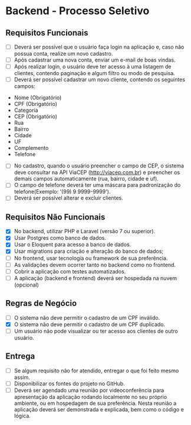 # Backend - Processo Seletivo

## Requisitos Funcionais

-   [ ] Deverá ser possível que o usuário faça login na aplicação e, caso não possua conta, realize um novo cadastro.
-   [ ] Após cadastrar uma nova conta, enviar um e-mail de boas vindas.
-   [ ] Após realizar login, o usuário deve ter acesso à uma listagem de clientes, contendo paginação e algum filtro ou modo de pesquisa.
-   [ ] Deverá ser possível cadastrar um novo cliente, contendo os seguintes campos:
-   Nome (Obrigatório)
-   CPF (Obrigatório)
-   Categoria
-   CEP (Obrigatório)
-   Rua
-   Bairro
-   Cidade
-   UF
-   Complemento
-   Telefone

-   [ ] No cadastro, quando o usuário preencher o campo de CEP, o sistema deve consultar na API ViaCEP (http://viacep.com.br) e preencher os demais campos automaticamente (rua, bairro, cidade e uf).
-   [ ] O campo de telefone deverá ter uma máscara para padronização do telefone(Exemplo: '(99) 9 9999-9999').
-   [ ] Deverá ser possível alterar e excluir clientes.

## Requisitos Não Funcionais

-   [x] No backend, utilizar PHP e Laravel (versão 7 ou superior).
-   [x] Usar Postgres como banco de dados.
-   [x] Usar o Eloquent para acesso a banco de dados.
-   [x] Usar migrations para criação e alteração do banco de dados;
-   [ ] No frontend, usar tecnologia ou framework de sua preferência.
-   [ ] As validações devem ocorrer tanto no backend como no frontend.
-   [ ] Cobrir a aplicação com testes automatizados.
-   [ ] A aplicação (backend e frontend) deverá ser hospedada na nuvem (opcional)

## Regras de Negócio

-   [ ] O sistema não deve permitir o cadastro de um CPF inválido.
-   [x] O sistema não deve permitir o cadastro de um CPF duplicado.
-   [ ] Um usuário não pode visualizar ou ter acesso aos clientes de outro usuário.

## Entrega

-   [ ] Se algum requisito não for atendido, entregar o que foi feito mesmo assim.
-   [ ] Disponibilizar os fontes do projeto no GitHub.
-   [ ] Deverá ser agendado uma reunião por videoconferência para apresentação da aplicação rodando localmente no seu próprio ambiente, ou em hospedagem de sua preferência. Nesta reunião a aplicação deverá ser demonstrada e explicada, bem como o código e lógica.
